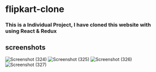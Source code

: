 # flipkart-clone

<h3>This is a Individual Project, I have cloned this website with using React & Redux </h3>



## screenshots
![Screenshot (324)](https://user-images.githubusercontent.com/97458144/187087415-f23277d7-f53e-4678-bf99-c17efa76a8a3.png)
![Screenshot (325)](https://user-images.githubusercontent.com/97458144/187087473-1c4e22ef-6a90-4d05-aeb2-589a67022319.png)
![Screenshot (326)](https://user-images.githubusercontent.com/97458144/187087657-e38b493c-4321-45f0-8bce-763424f2230f.png)
![Screenshot (327)](https://user-images.githubusercontent.com/97458144/187087660-c7f2c8ef-2ce2-46a4-aea7-cf6b889d959a.png)
